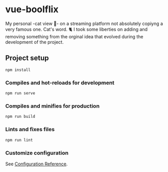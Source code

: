 # vue-boolflix

My personal -cat view :paw_prints:- on a streaming platform not absolutely copiyng a very famous one. Cat's word. :cat2:
I took some liberties on adding and removing something from the orginal idea that evolved during the development of the project. 

## Project setup
```
npm install
```

### Compiles and hot-reloads for development
```
npm run serve
```

### Compiles and minifies for production
```
npm run build
```

### Lints and fixes files
```
npm run lint
```

### Customize configuration
See [Configuration Reference](https://cli.vuejs.org/config/).
